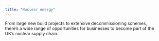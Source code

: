 ```yaml
---
title: "Nuclear energy"
---
```

From large new build projects to extensive decommissioning schemes, there’s a wide range of opportunities for businesses to become part of the UK’s nuclear supply chain. 
